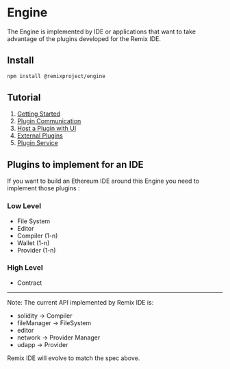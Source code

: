 # Engine

The Engine is implemented by IDE or applications that want to take advantage of the plugins developed for the Remix IDE.

## Install
```bash
npm install @remixproject/engine
```

## Tutorial

1. [Getting Started](1-getting-started.md)
2. [Plugin Communication](2-plugin-communication.md)
3. [Host a Plugin with UI](3-hosted-plugin.md)
4. [External Plugins](4-external-plugins.md)
5. [Plugin Service](5-plugin-service.md)


## Plugins to implement for an IDE

If you want to build an Ethereum IDE around this Engine you need to implement those plugins :

### Low Level
- File System
- Editor
- Compiler (1-n)
- Wallet (1-n)
- Provider (1-n)

### High Level
- Contract

------

Note: The current API implemented by Remix IDE is:
- solidity -> Compiler
- fileManager -> FileSystem
- editor
- network -> Provider Manager
- udapp -> Provider

Remix IDE will evolve to match the spec above.